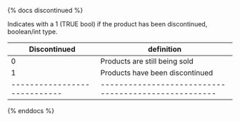 {% docs discontinued %}

Indicates with a 1 (TRUE bool) if the product has been discontinued,
boolean/int type.


| Discontinued   	         | definition		                        	      |
|----------------------------|----------------------------------------------------|
| 0	         	             | Products are still being sold                      |
| 1	        	             | Products have been discontinued                    |
|----------------------------|----------------------------------------------------|

{% enddocs %}